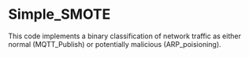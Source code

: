 # Simple_SMOTE
This code implements a binary classification of network traffic as either normal (MQTT_Publish) or potentially malicious (ARP_poisioning).
